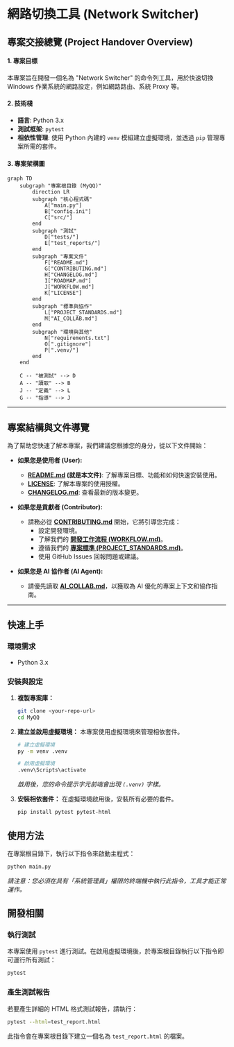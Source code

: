 # 網路切換工具 (Network Switcher)

## 專案交接總覽 (Project Handover Overview)

#### **1. 專案目標**
本專案旨在開發一個名為 "Network Switcher" 的命令列工具，用於快速切換 Windows 作業系統的網路設定，例如網路路由、系統 Proxy 等。

#### **2. 技術棧**
*   **語言**: Python 3.x
*   **測試框架**: `pytest`
*   **相依性管理**: 使用 Python 內建的 `venv` 模組建立虛擬環境，並透過 `pip` 管理專案所需的套件。

#### **3. 專案架構圖**
```mermaid
graph TD
    subgraph "專案根目錄 (MyQQ)"
        direction LR
        subgraph "核心程式碼"
            A["main.py"]
            B["config.ini"]
            C["src/"]
        end
        subgraph "測試"
            D["tests/"]
            E["test_reports/"]
        end
        subgraph "專案文件"
            F["README.md"]
            G["CONTRIBUTING.md"]
            H["CHANGELOG.md"]
            I["ROADMAP.md"]
            J["WORKFLOW.md"]
            K["LICENSE"]
        end
        subgraph "標準與協作"
            L["PROJECT_STANDARDS.md"]
            M["AI_COLLAB.md"]
        end
        subgraph "環境與其他"
            N["requirements.txt"]
            O[".gitignore"]
            P[".venv/"]
        end
    end

    C -- "被測試" --> D
    A -- "讀取" --> B
    J -- "定義" --> L
    G -- "指導" --> J
```

---

## 專案結構與文件導覽

為了幫助您快速了解本專案，我們建議您根據您的身分，從以下文件開始：

*   **如果您是使用者 (User):**
    *   **[README.md](README.md) (就是本文件)**: 了解專案目標、功能和如何快速安裝使用。
    *   **[LICENSE](LICENSE)**: 了解本專案的使用授權。
    *   **[CHANGELOG.md](CHANGELOG.md)**: 查看最新的版本變更。

*   **如果您是貢獻者 (Contributor):**
    *   請務必從 **[CONTRIBUTING.md](CONTRIBUTING.md)** 開始，它將引導您完成：
        *   設定開發環境。
        *   了解我們的 **[開發工作流程 (WORKFLOW.md)](WORKFLOW.md)**。
        *   遵循我們的 **[專案標準 (PROJECT_STANDARDS.md)](PROJECT_STANDARDS.md)**。
        *   使用 GitHub Issues 回報問題或建議。

*   **如果您是 AI 協作者 (AI Agent):**
    *   請優先讀取 **[AI_COLLAB.md](AI_COLLAB.md)**，以獲取為 AI 優化的專案上下文和協作指南。

---

## 快速上手

### 環境需求
- Python 3.x

### 安裝與設定

1.  **複製專案庫：**
    ```sh
    git clone <your-repo-url>
    cd MyQQ
    ```

2.  **建立並啟用虛擬環境：**
    本專案使用虛擬環境來管理相依套件。
    ```sh
    # 建立虛擬環境
    py -m venv .venv

    # 啟用虛擬環境
    .venv\Scripts\activate
    ```
    *啟用後，您的命令提示字元前端會出現 `(.venv)` 字樣。*

3.  **安裝相依套件：**
    在虛擬環境啟用後，安裝所有必要的套件。
    ```sh
    pip install pytest pytest-html
    ```

## 使用方法

在專案根目錄下，執行以下指令來啟動主程式：
```sh
python main.py
```
*請注意：您必須在具有「系統管理員」權限的終端機中執行此指令，工具才能正常運作。*

## 開發相關

### 執行測試

本專案使用 `pytest` 進行測試。在啟用虛擬環境後，於專案根目錄執行以下指令即可運行所有測試：
```sh
pytest
```

### 產生測試報告

若要產生詳細的 HTML 格式測試報告，請執行：
```sh
pytest --html=test_report.html
```
此指令會在專案根目錄下建立一個名為 `test_report.html` 的檔案。

